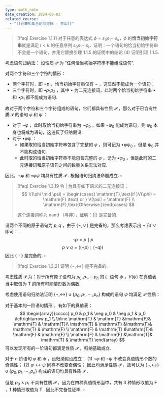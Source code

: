 ```yaml
---
type: math_note
date_creation: 2024-03-03
related_course:
  - "[[计算机集合论与逻辑 - 李军]]"
---
```

>[!faq] Exercise 1.1.11
>对于任意的表达式 $\phi = s_0s_1\cdots s_k$，$\phi$ 的**恰当初始字符串**就是满足 $l<k$ 的任意序列 $s_0s_1\cdots s_l$，证明：一个语句的恰当初始字符串不会是一个语句，并用它替换引理 1.1.5 的证明中的结论 (4) 证明引理 1.1.5.

考虑语句归纳法：
设性质 $\mathcal{P}$ 为 “任何恰当初始字符串不能组成语句”.

对两个字符和三个字符的情形：
- 两个字符时，即 $\neg p$ ，恰当初始字符串仅有 $\neg$ ，这显然不能成为一个语句；
- 三个字符时，即 $\bullet p_1 p_2$ ，其中 $\bullet$ 为二元连接词，此时两个恰当初始字符串 $\bullet$ 和 $\bullet p_1$ 都不能成为语句.

故对于两个字符和三个字符组成的语句，它们都具有性质 $\mathcal{P}$ ，那么对于已含有性质 $\mathcal{P}$ 的语句 $\varphi$ 和 $\psi$ ：
- 对于 $\neg \varphi$ ，此时取恰当初始字符串为 $\neg \varphi_0$ ，如果 $\neg\varphi_0$ 能成为语句，则 $\varphi_0$ 本身也将成为语句，这违反了归纳假设.
- 对于 $\bullet\varphi \psi$ ：
	- 如果取的恰当初始字符串包含了完整的 $\varphi$ ，则可记为 $\bullet \varphi \psi_0$ ，但是 $\psi_0$ 并不能构成语句.
	- 此时取的恰当初始字符串不能包含完整的 $\varphi$  ，记为 $\bullet \varphi_0$ ，但是此时的二元连接词和原子语句之间的数量关系无法对应.

因此，$\neg \varphi$ 和 $\bullet \varphi \psi$ 均具有性质 $\mathcal{P}$ . 根据语句归纳法命题成立. $\square$

>[!faq] Exercise 1.3.19
>令 $|$ 为具有如下语义的二元连接词：
> $$ V(\phi \mid \psi) = \begin{cases} \mathrm{T},\text{if }V(\phi) = \mathrm{F} \text{ or } V(\psi) = \mathrm{F} \\ \mathrm{F},\text{Otherwise.}\end{cases} $$
> 
>这个连接词称为 nand （与非），证明：$\left\lbrace | \right\rbrace$ 是完备的.

设两个不同的原子语句为 $p,q$ ，由于 $\left\lbrace \neg , \lor \right\rbrace$ 是完备的，那么考虑表示出 $\neg$ 和 $\lor$ 即可：
$$
\neg p  = p\mid p
$$
$$
p\lor q = ((\neg p)\mid (\neg q))
$$
因此 $\left\lbrace \mid \right\rbrace$ 是完备的. $\square$

>[!faq] Exercise 1.3.21
> 证明 $\left\lbrace \neg, \leftrightarrow \right\rbrace$ 是不完备的.

考虑性质 $\mathcal{P}$ 为：对于所有原子语句为 $p_0,p_1,\cdots p_n$ 的 $L$-语句 $\psi$ ，$V(\psi)$ 在真值表当中取值为 $\mathrm{T}$ 的所有可能情形数为偶数.

考虑使用语句归纳法证明 $\left\lbrace \neg, \leftrightarrow \right\rbrace\cup \left\lbrace p_0,p_1,\cdots,p_n \right\rbrace$ 构成的语句 $\psi$ 均满足 $\mathcal{P}$ 性质：

对于基本的一阶语句情形 ，有如下的真值表：
$$
\begin{array}{ccccc}
p_0 & p_1 & \neg p_0 & \neg p_1 & p_0 \leftrightarrow p_1 \\
\hline
\mathrm{T} & \mathrm{T} &\mathrm{F}& \mathrm{F} & \mathrm{T}\\
\mathrm{T} & \mathrm{F} &\mathrm{F}& \mathrm{T} & \mathrm{F} \\
\mathrm{F} & \mathrm{T} &\mathrm{T}& \mathrm{F} & \mathrm{F} \\
\mathrm{F} & \mathrm{F} &\mathrm{T}& \mathrm{T} & \mathrm{T}
\end{array}
$$
可以发现所有的一阶语句都满足性质 $\mathcal{P}$ ，归纳基础成立.

对于 $n$ 阶语句 $\varphi$ 和 $\psi$ ，设归纳假设成立：
(1) $\neg \varphi$ 和 $\neg\psi$ 不改变真值情形个数的奇偶性；
(2) $\varphi\leftrightarrow \psi$ 同样不改变奇偶性；
因此均满足性质 $\mathcal{P}$ ，故可认为 $\left\lbrace \neg, \leftrightarrow \right\rbrace\cup \left\lbrace p_0,p_1,\cdots,p_n \right\rbrace$ 构成的语句均具有性质 $\mathcal{P}$ .

但是 $p_0 \land p_1$ 不具有性质 $\mathcal{P}$ ，因为在四种真值情形当中，共有 3 种情形取值为 $\mathrm{F}$ ，1 种情形取值为 $\mathrm{T}$ . 因此不完备性证毕. $\square$

